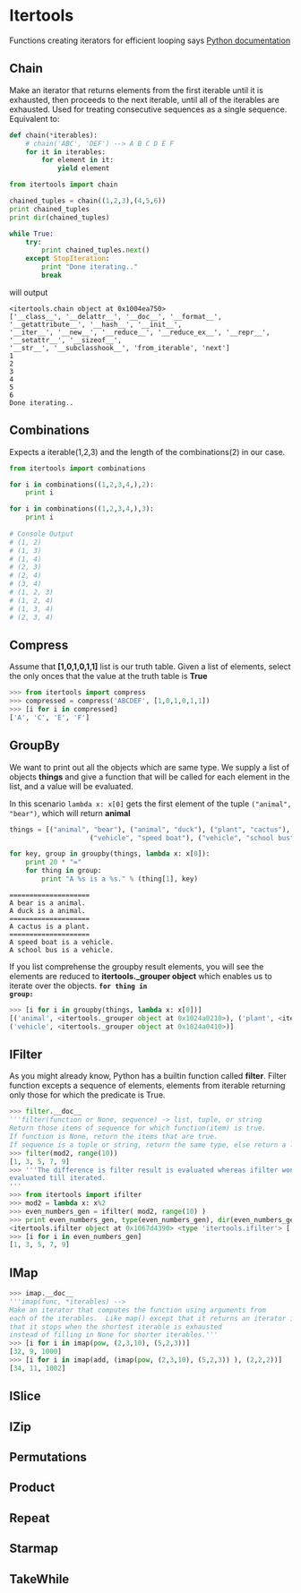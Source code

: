 Itertools
====================

Functions creating iterators for efficient looping says [Python documentation](http://docs.python.org/2/library/itertools.html)

Chain
-----------
Make an iterator that returns elements from the first iterable until it is exhausted, then proceeds to the next iterable, until all of the iterables are exhausted. 
Used for treating consecutive sequences as a single sequence. Equivalent to:

```python
def chain(*iterables):
    # chain('ABC', 'DEF') --> A B C D E F
    for it in iterables:
        for element in it:
            yield element
```

```python
from itertools import chain

chained_tuples = chain((1,2,3),(4,5,6))
print chained_tuples
print dir(chained_tuples)

while True:
    try:
		print chained_tuples.next()
	except StopIteration:
		print "Done iterating.."
		break
```

will output

```
<itertools.chain object at 0x1004ea750>
['__class__', '__delattr__', '__doc__', '__format__', '__getattribute__', '__hash__', '__init__', 
'__iter__', '__new__', '__reduce__', '__reduce_ex__', '__repr__', '__setattr__', '__sizeof__', 
'__str__', '__subclasshook__', 'from_iterable', 'next']
1
2
3
4
5
6
Done iterating..
```

Combinations
---------------------

Expects a iterable(1,2,3) and the length of the combinations(2) in our case.

```python
from itertools import combinations

for i in combinations((1,2,3,4,),2):
	print i

for i in combinations((1,2,3,4,),3):
	print i
	
# Console Output
# (1, 2)
# (1, 3)
# (1, 4)
# (2, 3)
# (2, 4)
# (3, 4)
# (1, 2, 3)
# (1, 2, 4)
# (1, 3, 4)
# (2, 3, 4)
```

Compress
-------------
Assume that **[1,0,1,0,1,1]** list is our truth table. Given a list of elements, select the only onces that the value at the 
truth table is **True**

```python
>>> from itertools import compress
>>> compressed = compress('ABCDEF', [1,0,1,0,1,1])
>>> [i for i in compressed]
['A', 'C', 'E', 'F']
```

GroupBy
------------
We want to print out all the objects which are same type. We supply a list of objects **things** and give a function 
that will be called for each element in the list, and a value will be evaluated. 

In this scenario ```lambda x: x[0]``` gets the first element of the tuple ```("animal", "bear")```, which will return **animal**

```python
things = [("animal", "bear"), ("animal", "duck"), ("plant", "cactus"), 
					("vehicle", "speed boat"), ("vehicle", "school bus")]

for key, group in groupby(things, lambda x: x[0]):
    print 20 * "="
    for thing in group:
        print "A %s is a %s." % (thing[1], key)
```
```
====================
A bear is a animal.
A duck is a animal.
====================
A cactus is a plant.
====================
A speed boat is a vehicle.
A school bus is a vehicle.
```
If you list comprehense the groupby result elements, you will see the elements are reduced to **itertools._grouper object**
which enables us to iterate over the objects. <code>**for thing in group:**</code>
```python
>>> [i for i in groupby(things, lambda x: x[0])]
[('animal', <itertools._grouper object at 0x1024a0210>), ('plant', <itertools._grouper object at 0x1024a0250>), 
('vehicle', <itertools._grouper object at 0x1024a0410>)]
```

IFilter
-----------

As you might already know, Python has a builtin function called **filter**. Filter function excepts a sequence of elements,
elements from iterable returning only those for which the predicate is True.

```python
>>> filter.__doc__
'''filter(function or None, sequence) -> list, tuple, or string
Return those items of sequence for which function(item) is true.  
If function is None, return the items that are true.  
If sequence is a tuple or string, return the same type, else return a list.'''
>>> filter(mod2, range(10))
[1, 3, 5, 7, 9]
>>> '''The difference is filter result is evaluated whereas ifilter won't be 
evaluated till iterated.
'''
>>> from itertools import ifilter
>>> mod2 = lambda x: x%2
>>> even_numbers_gen = ifilter( mod2, range(10) )
>>> print even_numbers_gen, type(even_numbers_gen), dir(even_numbers_gen)
<itertools.ifilter object at 0x1067d4390> <type 'itertools.ifilter'> ['__class__', '__delattr__', '__doc__', '__format__', '__getattribute__', '__hash__', '__init__', '__iter__', '__new__', '__reduce__', '__reduce_ex__', '__repr__', '__setattr__', '__sizeof__', '__str__', '__subclasshook__', 'next']
>>> [i for i in even_numbers_gen]
[1, 3, 5, 7, 9]

```

IMap
-----------


```python
>>> imap.__doc__
'''imap(func, *iterables) --> 
Make an iterator that computes the function using arguments from
each of the iterables.  Like map() except that it returns an iterator instead of a list and 
that it stops when the shortest iterable is exhausted 
instead of filling in None for shorter iterables.'''
>>> [i for i in imap(pow, (2,3,10), (5,2,3))]
[32, 9, 1000]
>>> [i for i in imap(add, (imap(pow, (2,3,10), (5,2,3)) ), (2,2,2))]
[34, 11, 1002]
```

ISlice
-----------

IZip
----------

Permutations
-------------

Product
-------------

Repeat
-------------

Starmap
------------

TakeWhile
-----------




